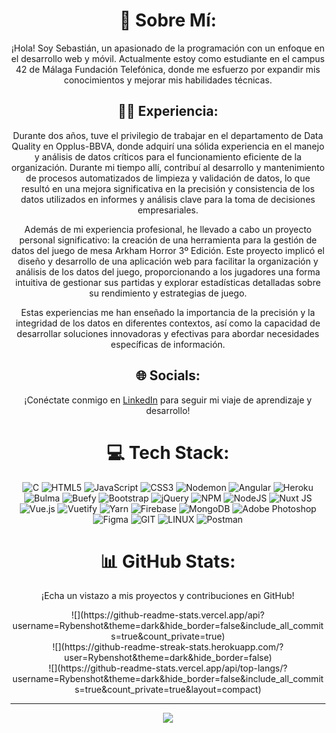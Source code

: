 <div align="center">

# 💫 Sobre Mí:
¡Hola! Soy Sebastián, un apasionado de la programación con un enfoque en el desarrollo web y móvil. Actualmente estoy como estudiante en el campus 42 de Málaga Fundación Telefónica, donde me esfuerzo por expandir mis conocimientos y mejorar mis habilidades técnicas.

## 👨‍💻 Experiencia:
Durante dos años, tuve el privilegio de trabajar en el departamento de Data Quality en Opplus-BBVA, donde adquirí una sólida experiencia en el manejo y análisis de datos críticos para el funcionamiento eficiente de la organización. Durante mi tiempo allí, contribuí al desarrollo y mantenimiento de procesos automatizados de limpieza y validación de datos, lo que resultó en una mejora significativa en la precisión y consistencia de los datos utilizados en informes y análisis clave para la toma de decisiones empresariales.

Además de mi experiencia profesional, he llevado a cabo un proyecto personal significativo: la creación de una herramienta para la gestión de datos del juego de mesa Arkham Horror 3º Edición. Este proyecto implicó el diseño y desarrollo de una aplicación web para facilitar la organización y análisis de los datos del juego, proporcionando a los jugadores una forma intuitiva de gestionar sus partidas y explorar estadísticas detalladas sobre su rendimiento y estrategias de juego.

Estas experiencias me han enseñado la importancia de la precisión y la integridad de los datos en diferentes contextos, así como la capacidad de desarrollar soluciones innovadoras y efectivas para abordar necesidades específicas de información.

## 🌐 Socials:
¡Conéctate conmigo en [LinkedIn](https://linkedin.com/in/sebastian-jimenez-roman) para seguir mi viaje de aprendizaje y desarrollo!

# 💻 Tech Stack:
![C](https://img.shields.io/badge/c-%2300599C.svg?style=for-the-badge&logo=c&logoColor=white) 
![HTML5](https://img.shields.io/badge/html5-%23E34F26.svg?style=for-the-badge&logo=html5&logoColor=white) 
![JavaScript](https://img.shields.io/badge/javascript-%23323330.svg?style=for-the-badge&logo=javascript&logoColor=%23F7DF1E) 
![CSS3](https://img.shields.io/badge/css3-%231572B6.svg?style=for-the-badge&logo=css3&logoColor=white) 
![Nodemon](https://img.shields.io/badge/NODEMON-%23323330.svg?style=for-the-badge&logo=nodemon&logoColor=%BBDEAD) 
![Angular](https://img.shields.io/badge/angular-%23DD0031.svg?style=for-the-badge&logo=angular&logoColor=white) 
![Heroku](https://img.shields.io/badge/heroku-%23430098.svg?style=for-the-badge&logo=heroku&logoColor=white) 
![Bulma](https://img.shields.io/badge/bulma-00D0B1?style=for-the-badge&logo=bulma&logoColor=white) 
![Buefy](https://img.shields.io/badge/Buefy-7957D5?style=for-the-badge&logo=buefy&logoColor=48289E) 
![Bootstrap](https://img.shields.io/badge/bootstrap-%238511FA.svg?style=for-the-badge&logo=bootstrap&logoColor=white) 
![jQuery](https://img.shields.io/badge/jquery-%230769AD.svg?style=for-the-badge&logo=jquery&logoColor=white) 
![NPM](https://img.shields.io/badge/NPM-%23CB3837.svg?style=for-the-badge&logo=npm&logoColor=white) 
![NodeJS](https://img.shields.io/badge/node.js-6DA55F?style=for-the-badge&logo=node.js&logoColor=white) 
![Nuxt JS](https://img.shields.io/badge/Nuxt-002E3B?style=for-the-badge&logo=nuxt.js&logoColor=#00DC82) 
![Vue.js](https://img.shields.io/badge/vue.js-%2335495e.svg?style=for-the-badge&logo=vuedotjs&logoColor=%234FC08D) 
![Vuetify](https://img.shields.io/badge/Vuetify-1867C0?style=for-the-badge&logo=vuetify&logoColor=AEDDFF) 
![Yarn](https://img.shields.io/badge/yarn-%232C8EBB.svg?style=for-the-badge&logo=yarn&logoColor=white) 
![Firebase](https://img.shields.io/badge/Firebase-039BE5?style=for-the-badge&logo=Firebase&logoColor=white) 
![MongoDB](https://img.shields.io/badge/MongoDB-%234ea94b.svg?style=for-the-badge&logo=mongodb&logoColor=white) 
![Adobe Photoshop](https://img.shields.io/badge/adobe%20photoshop-%2331A8FF.svg?style=for-the-badge&logo=adobe%20photoshop&logoColor=white) 
![Figma](https://img.shields.io/badge/figma-%23F24E1E.svg?style=for-the-badge&logo=figma&logoColor=white) 
![GIT](https://img.shields.io/badge/Git-fc6d26?style=for-the-badge&logo=git&logoColor=white) 
![LINUX](https://img.shields.io/badge/Linux-FCC624?style=for-the-badge&logo=linux&logoColor=black) 
![Postman](https://img.shields.io/badge/Postman-FF6C37?style=for-the-badge&logo=postman&logoColor=white)

# 📊 GitHub Stats:
<p>¡Echa un vistazo a mis proyectos y contribuciones en GitHub!</p>
![](https://github-readme-stats.vercel.app/api?username=Rybenshot&theme=dark&hide_border=false&include_all_commits=true&count_private=true)<br/>
![](https://github-readme-streak-stats.herokuapp.com/?user=Rybenshot&theme=dark&hide_border=false)<br/>
![](https://github-readme-stats.vercel.app/api/top-langs/?username=Rybenshot&theme=dark&hide_border=false&include_all_commits=true&count_private=true&layout=compact)

---
[![](https://visitcount.itsvg.in/api?id=Rybenshot&icon=0&color=0)](https://visitcount.itsvg.in)

</div>

